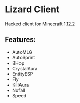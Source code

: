 # Lizard Client
Hacked client for Minecraft 1.12.2

## Features:
- AutoMLG
- AutoSprint
- BHop
- CrystalAura
- EntityESP
- Fly
- KillAura
- Nofall
- Speed
